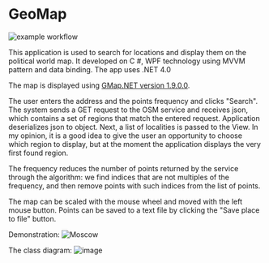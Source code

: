 # GeoMap

![example workflow](https://github.com/flashm123/GeoMap/actions/workflows/geomap_base_workflow/badge.svg)

This application is used to search for locations and display them on the political world map. 
It developed on C #, WPF technology using MVVM pattern and data binding. The app uses .NET 4.0

The map is displayed using [GMap.NET version 1.9.0.0](https://www.nuget.org/packages/GMap.NET.Windows/1.9.0).


The user enters the address and the points frequency and clicks "Search". The system sends a GET request to the OSM service and receives json, which contains a set of regions that match the entered request. Application deserializes json to object. 
Next, a list of localities is passed to the View. In my opinion, it is a good idea to give the user an opportunity  to choose which region to display, but at the moment the application displays the very first found region. 

The frequency reduces the number of points returned by the service through the algorithm: we find indices that are not multiples of the frequency, and then remove points with such indices from the list of points.

The map can be scaled with the mouse wheel and moved with the left mouse button.
Points can be saved to a text file by clicking the "Save place to file" button.



Demonstration:
![Moscow](https://user-images.githubusercontent.com/59667317/110163052-9e8be480-7e00-11eb-927b-387b08acf3b0.PNG)



The class diagram:
![image](https://user-images.githubusercontent.com/59667317/110145176-33cfae80-7dea-11eb-9f71-25fe288a45c4.png)
